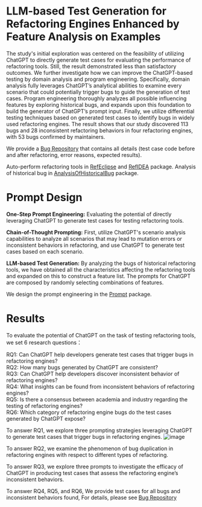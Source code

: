# LLM-based Test Generation for Refactoring Engines Enhanced by Feature Analysis on Examples
The study's initial exploration was centered on the feasibility of utilizing ChatGPT to directly generate test cases for evaluating the performance of refactoring tools. Still, the result demonstrated less than
satisfactory outcomes. We further investigate how we can improve the ChatGPT-based testing by domain analysis and program engineering. Specifically, domain analysis fully leverages ChatGPT’s analytical abilities to examine every scenario that could potentially
trigger bugs to guide the generation of test cases. Program engineering thoroughly analyzes all possible influencing features by exploring historical bugs, and expands upon this foundation to
build the generator of ChatGPT’s prompt input. Finally, we utilize differential testing techniques based on generated test cases to identify bugs in widely used refactoring engines. The result shows
that our study discovered 113 bugs and 28 inconsistent refactoring behaviors in four refactoring engines, with 53 bugs confirmed by maintainers. 

We provide a [Bug Repository](https://assdfsdafasfa.github.io/) that contains all details (test case code before and after refactoring, error reasons, expected results). 

Auto-perform refactoring tools in [RefEclipse](https://github.com/assdfsdafasfa/OpenPaper/tree/main/Eclipse_AutoRefactor) and [RefIDEA](https://github.com/assdfsdafasfa/OpenPaper/tree/main/IDEA_AutoRefactor) package.
Analysis of historical bug in [AnalysisOfHistoricalBug](https://github.com/assdfsdafasfa/OpenPaper/tree/main/AnalysisOfHistoricalBug/BugAnalysisList) package.
# Prompt Design
**One-Step Prompt Engineering:** Evaluating the potential of directly leveraging ChatGPT to generate test cases for testing refactoring tools.

**Chain-of-Thought Prompting:** First, utilize ChatGPT's scenario analysis capabilities to analyze all scenarios that may lead to mutation errors or inconsistent behaviors in refactoring, and use ChatGPT to generate test cases based on each scenario.

**LLM-based Test Generation:** By analyzing the bugs of historical refactoring tools, we have obtained all the characteristics affecting the refactoring tools and expanded on this to construct a feature list. The prompts for ChatGPT are composed by randomly selecting combinations of features.

 We design the prompt engineering in the  [Prompt](https://github.com/assdfsdafasfa/OpenPaper/tree/main/Prompt) package. 
# Results
To evaluate the potential of ChatGPT on the task of testing refactoring tools, we set 6 research questions：

RQ1: Can ChatGPT help developers generate test cases that trigger bugs in refactoring engines?<br>
RQ2: How many bugs generated by ChatGPT are consistent?<br>
RQ3: Can ChatGPT help developers discover inconsistent behavior of refactoring engines? <br>
RQ4: What insights can be found from inconsistent behaviors of refactoring engines?<br>
RQ5: Is there a consensus between academia and industry regarding the testing of refactoring engines?<br>
RQ6: Which category of refactoring engine bugs do the test cases generated by ChatGPT expose?

To answer RQ1, we explore three prompting strategies leveraging ChatGPT to generate test cases that trigger bugs in refactoring engines.
![image](https://github.com/assdfsdafasfa/OpenPaper/assets/170524487/1e0dd0be-cddd-4821-b6e9-8149ee8f4a0e)

To answer RQ2, we examine the phenomenon of bug duplication in refactoring engines with respect to different types of refactoring.

To answer RQ3, we explore three prompts to investigate the efficacy of ChatGPT in producing test cases that assess the refactoring engine’s inconsistent behaviors.

To answer RQ4, RQ5, and RQ6, We provide test cases for all bugs and inconsistent behaviors found, For details, please see [Bug Repository](https://assdfsdafasfa.github.io/)
